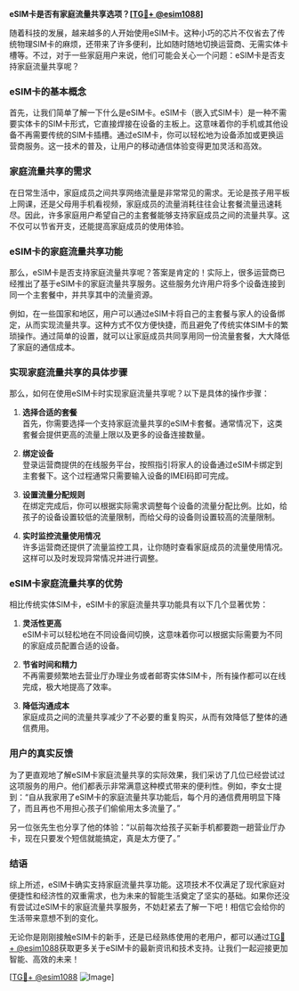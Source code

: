 **eSIM卡是否有家庭流量共享选项？[[TG💪+ @esim1088](https://t.me/s/esim1088)]**

随着科技的发展，越来越多的人开始使用eSIM卡。这种小巧的芯片不仅省去了传统物理SIM卡的麻烦，还带来了许多便利，比如随时随地切换运营商、无需实体卡槽等。不过，对于一些家庭用户来说，他们可能会关心一个问题：eSIM卡是否支持家庭流量共享呢？

### eSIM卡的基本概念

首先，让我们简单了解一下什么是eSIM卡。eSIM卡（嵌入式SIM卡）是一种不需要实体卡的SIM卡形式，它直接焊接在设备的主板上。这意味着你的手机或其他设备不再需要传统的SIM卡插槽。通过eSIM卡，你可以轻松地为设备添加或更换运营商服务。这一技术的普及，让用户的移动通信体验变得更加灵活和高效。

### 家庭流量共享的需求

在日常生活中，家庭成员之间共享网络流量是非常常见的需求。无论是孩子用平板上网课，还是父母用手机看视频，家庭成员的流量消耗往往会让套餐流量迅速耗尽。因此，许多家庭用户希望自己的主套餐能够支持家庭成员之间的流量共享。这不仅可以节省开支，还能提高家庭成员的使用体验。

### eSIM卡的家庭流量共享功能

那么，eSIM卡是否支持家庭流量共享呢？答案是肯定的！实际上，很多运营商已经推出了基于eSIM卡的家庭流量共享服务。这些服务允许用户将多个设备连接到同一个主套餐中，并共享其中的流量资源。

例如，在一些国家和地区，用户可以通过eSIM卡将自己的主套餐与家人的设备绑定，从而实现流量共享。这种方式不仅方便快捷，而且避免了传统实体SIM卡的繁琐操作。通过简单的设置，就可以让家庭成员共同享用同一份流量套餐，大大降低了家庭的通信成本。

### 实现家庭流量共享的具体步骤

那么，如何在使用eSIM卡时实现家庭流量共享呢？以下是具体的操作步骤：

1. **选择合适的套餐**  
   首先，你需要选择一个支持家庭流量共享的eSIM卡套餐。通常情况下，这类套餐会提供更高的流量上限以及更多的设备连接数量。

2. **绑定设备**  
   登录运营商提供的在线服务平台，按照指引将家人的设备通过eSIM卡绑定到主套餐下。这个过程通常只需要输入设备的IMEI码即可完成。

3. **设置流量分配规则**  
   在绑定完成后，你可以根据实际需求调整每个设备的流量分配比例。比如，给孩子的设备设置较低的流量限制，而给父母的设备则设置较高的流量限制。

4. **实时监控流量使用情况**  
   许多运营商还提供了流量监控工具，让你随时查看家庭成员的流量使用情况。这样可以及时发现异常情况并进行调整。

### eSIM卡家庭流量共享的优势

相比传统实体SIM卡，eSIM卡的家庭流量共享功能具有以下几个显著优势：

1. **灵活性更高**  
   eSIM卡可以轻松地在不同设备间切换，这意味着你可以根据实际需要为不同的家庭成员配置合适的设备。

2. **节省时间和精力**  
   不再需要频繁地去营业厅办理业务或者邮寄实体SIM卡，所有操作都可以在线完成，极大地提高了效率。

3. **降低沟通成本**  
   家庭成员之间的流量共享减少了不必要的重复购买，从而有效降低了整体的通信费用。

### 用户的真实反馈

为了更直观地了解eSIM卡家庭流量共享的实际效果，我们采访了几位已经尝试过这项服务的用户。他们都表示非常满意这种模式带来的便利性。例如，李女士提到：“自从我家用了eSIM卡的家庭流量共享功能后，每个月的通信费用明显下降了，而且再也不用担心孩子们偷偷用太多流量了。”

另一位张先生也分享了他的体验：“以前每次给孩子买新手机都要跑一趟营业厅办卡，现在只要发个短信就能搞定，真是太方便了。”

### 结语

综上所述，eSIM卡确实支持家庭流量共享功能。这项技术不仅满足了现代家庭对便捷性和经济性的双重需求，也为未来的智能生活奠定了坚实的基础。如果你还没有尝试过eSIM卡的家庭流量共享服务，不妨赶紧去了解一下吧！相信它会给你的生活带来意想不到的变化。

无论你是刚刚接触eSIM卡的新手，还是已经熟练使用的老用户，都可以通过[TG💪+ @esim1088](https://t.me/s/esim1088)获取更多关于eSIM卡的最新资讯和技术支持。让我们一起迎接更加智能、高效的未来！

[[TG💪+ @esim1088](https://t.me/s/esim1088) ![Image](https://i.postimg.cc/4NQfJmqS/Snipaste-2025-05-13-00-14-12.png)]